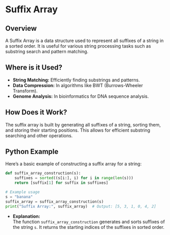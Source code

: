 # **Suffix Array**

## **Overview**

A Suffix Array is a data structure used to represent all suffixes of a string in a sorted order. It is useful for various string processing tasks such as substring search and pattern matching.

## **Where is it Used?**

- **String Matching:** Efficiently finding substrings and patterns.
- **Data Compression:** In algorithms like BWT (Burrows-Wheeler Transform).
- **Genome Analysis:** In bioinformatics for DNA sequence analysis.

## **How Does it Work?**

The suffix array is built by generating all suffixes of a string, sorting them, and storing their starting positions. This allows for efficient substring searching and other operations.

## **Python Example**

Here’s a basic example of constructing a suffix array for a string:

```python
def suffix_array_construction(s):
    suffixes = sorted((s[i:], i) for i in range(len(s)))
    return [suffix[1] for suffix in suffixes]

# Example usage
s = "banana"
suffix_array = suffix_array_construction(s)
print("Suffix Array:", suffix_array)  # Output: [5, 3, 1, 0, 4, 2]
```

- **Explanation:**  
  The function `suffix_array_construction` generates and sorts suffixes of the string `s`. It returns the starting indices of the suffixes in sorted order.

